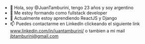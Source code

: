 - 👋 Hola, soy @JuanTamburini, tengo 23 años y soy argentino
- 👀 Me estoy formando como fullstack developer 
- 🌱 Actualmente estoy aprendiendo ReactJS y Django
- 📫 Puedes contactarme en LinkedIn clickeando el siguiente link www.linkedin.com/in/juantamburini/
   o tambien a mi mail jbtamburini@gmail.com

<!---
JuanTamburini/JuanTamburini is a ✨ special ✨ repository because its `README.md` (this file) appears on your GitHub profile.
You can click the Preview link to take a look at your changes.
--->
